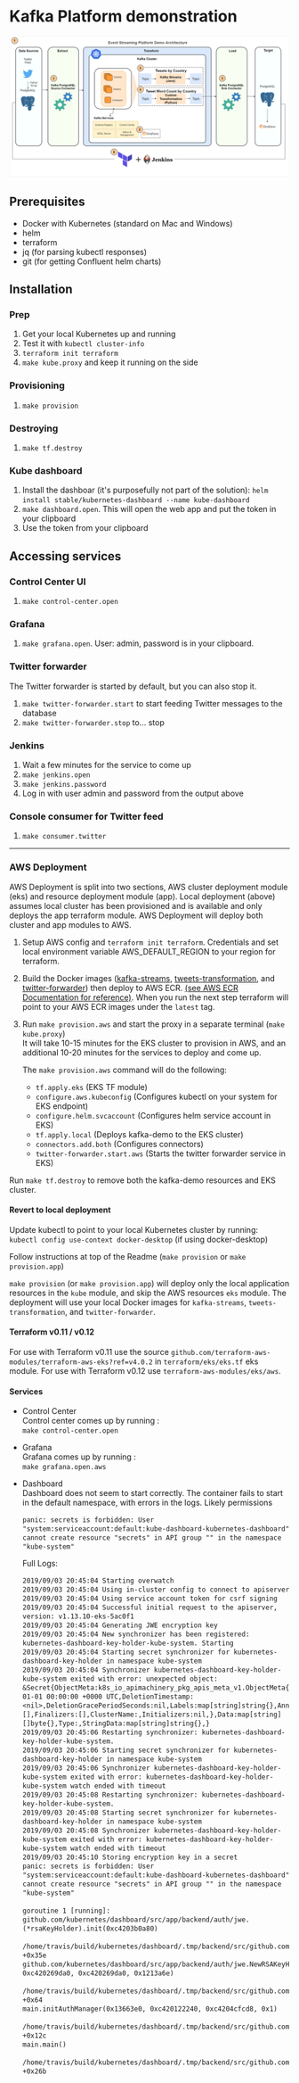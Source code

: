 # Kafka Platform demonstration

![Diagram](diagram.png)

## Prerequisites

- Docker with Kubernetes (standard on Mac and Windows)
- helm
- terraform
- jq (for parsing kubectl responses)
- git (for getting Confluent helm charts)

## Installation

### Prep

1. Get your local Kubernetes up and running
2. Test it with `kubectl cluster-info`
3. `terraform init terraform`
4. `make kube.proxy` and keep it running on the side

### Provisioning

1. `make provision`

### Destroying

1. `make tf.destroy`

### Kube dashboard

1. Install the dashboar (it's purposefully not part of the solution): `helm install stable/kubernetes-dashboard --name kube-dashboard`
2. `make dashboard.open`. This will open the web app and put the token in your clipboard
3. Use the token from your clipboard

## Accessing services

### Control Center UI

1. `make control-center.open`

### Grafana

1. `make grafana.open`. User: admin, password is in your clipboard.

### Twitter forwarder

The Twitter forwarder is started by default, but you can also stop it.

1. `make twitter-forwarder.start` to start feeding Twitter messages to the database
2. `make twitter-forwarder.stop` to... stop

### Jenkins

1. Wait a few minutes for the service to come up
2. `make jenkins.open`
3. `make jenkins.password`
4. Log in with user admin and password from the output above

### Console consumer for Twitter feed

1. `make consumer.twitter`  
  
---
  
### AWS Deployment

AWS Deployment is split into two sections, AWS cluster deployment module (eks) and resource deployment module (app). Local deployment (above) assumes local cluster has been provisioned and is available and only deploys the app terraform module. AWS Deployment will deploy both cluster and app modules to AWS.

1. Setup AWS config and `terraform init terraform`. Credentials and set local environment variable AWS_DEFAULT_REGION to your region for terraform. 

2. Build the Docker images ([kafka-streams](kafka-streams/), [tweets-transformation](tweets-transformation/), and [twitter-forwarder](twitter-forwarder/)) then deploy to AWS ECR. [(see AWS ECR Documentation for reference)](https://docs.aws.amazon.com/AmazonECR/latest/userguide/docker-basics.html). When you run the next step terraform will point to your AWS ECR images under the `latest` tag.

4. Run `make provision.aws` and start the proxy in a separate terminal (`make kube.proxy`)  
    It will take 10-15 minutes for the EKS cluster to provision in AWS, and an additional 10-20 minutes for the services to deploy and come up.

    The `make provision.aws` command will do the following:  
      * `tf.apply.eks` (EKS TF module)
      * `configure.aws.kubeconfig` (Configures kubectl on your system for EKS endpoint)
      * `configure.helm.svcaccount` (Configures helm service account in EKS)
      * `tf.apply.local` (Deploys kafka-demo to the EKS cluster)
      * `connectors.add.both` (Configures connectors)
      * `twitter-forwarder.start.aws` (Starts the twitter forwarder service in EKS)


Run `make tf.destroy` to remove both the kafka-demo resources and EKS cluster.

#### Revert to local deployment

Update kubectl to point to your local Kubernetes cluster by running:  
  `kubectl config use-context docker-desktop` (if using docker-desktop)

Follow instructions at top of the Readme (`make provision` or `make provision.app`)

`make provision` (or `make provision.app`) will deploy only the local application resources in the `kube` module, and skip the AWS resources `eks` module. The deployment will use your local Docker images for `kafka-streams`, `tweets-transformation`, and `twitter-forwarder`.

#### Terraform v0.11 / v0.12

For use with Terraform v0.11 use the source `github.com/terraform-aws-modules/terraform-aws-eks?ref=v4.0.2` in `terraform/eks/eks.tf` eks module. For use with Terraform v0.12 use `terraform-aws-modules/eks/aws`. 

#### Services  

* Control Center  
  Control center comes up by running :  
  `make control-center.open`  

* Grafana  
  Grafana comes up by running :  
   `make grafana.open.aws`

* Dashboard  
  Dashboard does not seem to start correctly. The container fails to start in the default namespace, with errors in the logs. Likely permissions
    ```
    panic: secrets is forbidden: User "system:serviceaccount:default:kube-dashboard-kubernetes-dashboard" cannot create resource "secrets" in API group "" in the namespace "kube-system"
    ```

    Full Logs:
    ```
    2019/09/03 20:45:04 Starting overwatch
    2019/09/03 20:45:04 Using in-cluster config to connect to apiserver
    2019/09/03 20:45:04 Using service account token for csrf signing
    2019/09/03 20:45:04 Successful initial request to the apiserver, version: v1.13.10-eks-5ac0f1
    2019/09/03 20:45:04 Generating JWE encryption key
    2019/09/03 20:45:04 New synchronizer has been registered: kubernetes-dashboard-key-holder-kube-system. Starting
    2019/09/03 20:45:04 Starting secret synchronizer for kubernetes-dashboard-key-holder in namespace kube-system
    2019/09/03 20:45:04 Synchronizer kubernetes-dashboard-key-holder-kube-system exited with error: unexpected object: &Secret{ObjectMeta:k8s_io_apimachinery_pkg_apis_meta_v1.ObjectMeta{Name:,GenerateName:,Namespace:,SelfLink:,UID:,ResourceVersion:,Generation:0,CreationTimestamp:0001-01-01 00:00:00 +0000 UTC,DeletionTimestamp:<nil>,DeletionGracePeriodSeconds:nil,Labels:map[string]string{},Annotations:map[string]string{},OwnerReferences:[],Finalizers:[],ClusterName:,Initializers:nil,},Data:map[string][]byte{},Type:,StringData:map[string]string{},}
    2019/09/03 20:45:06 Restarting synchronizer: kubernetes-dashboard-key-holder-kube-system.
    2019/09/03 20:45:06 Starting secret synchronizer for kubernetes-dashboard-key-holder in namespace kube-system
    2019/09/03 20:45:06 Synchronizer kubernetes-dashboard-key-holder-kube-system exited with error: kubernetes-dashboard-key-holder-kube-system watch ended with timeout
    2019/09/03 20:45:08 Restarting synchronizer: kubernetes-dashboard-key-holder-kube-system.
    2019/09/03 20:45:08 Starting secret synchronizer for kubernetes-dashboard-key-holder in namespace kube-system
    2019/09/03 20:45:08 Synchronizer kubernetes-dashboard-key-holder-kube-system exited with error: kubernetes-dashboard-key-holder-kube-system watch ended with timeout
    2019/09/03 20:45:10 Storing encryption key in a secret
    panic: secrets is forbidden: User "system:serviceaccount:default:kube-dashboard-kubernetes-dashboard" cannot create resource "secrets" in API group "" in the namespace "kube-system"

    goroutine 1 [running]:
    github.com/kubernetes/dashboard/src/app/backend/auth/jwe.(*rsaKeyHolder).init(0xc4203b0a80)
            /home/travis/build/kubernetes/dashboard/.tmp/backend/src/github.com/kubernetes/dashboard/src/app/backend/auth/jwe/keyholder.go:131 +0x35e
    github.com/kubernetes/dashboard/src/app/backend/auth/jwe.NewRSAKeyHolder(0x1367500, 0xc420269da0, 0xc420269da0, 0x1213a6e)
            /home/travis/build/kubernetes/dashboard/.tmp/backend/src/github.com/kubernetes/dashboard/src/app/backend/auth/jwe/keyholder.go:170 +0x64
    main.initAuthManager(0x13663e0, 0xc420122240, 0xc4204cfcd8, 0x1)
            /home/travis/build/kubernetes/dashboard/.tmp/backend/src/github.com/kubernetes/dashboard/src/app/backend/dashboard.go:185 +0x12c
    main.main()
            /home/travis/build/kubernetes/dashboard/.tmp/backend/src/github.com/kubernetes/dashboard/src/app/backend/dashboard.go:103 +0x26b
    ```



